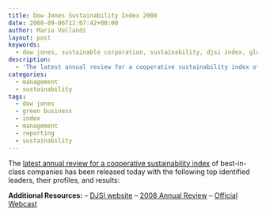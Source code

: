 ```yaml
---
title: Dow Jones Sustainability Index 2008
date: 2008-09-06T12:07:42+00:00
author: Mario Vellandi
layout: post
keywords:
  - dow jones, sustainable corporation, sustainability, djsi index, global survey, deloitte, analysis
description:
  - 'The latest annual review for a cooperative sustainability index of best-in-class companies has been released today with the following top identified leaders, their profiles, and results:'
categories:
  - management
  - sustainability
tags:
  - dow jones
  - green business
  - index
  - management
  - reporting
  - sustainability
---
```

The <a rel="nofollow" href="http://www.sustainability-indexes.com/djsi_pdf/publications/Presentations/SAM_Presentation_080904_Review08.pdf">latest annual review for a cooperative sustainability index</a> of best-in-class companies has been released today with the following top identified leaders, their profiles, and results:

 __Additional Resources:__
 &#8211; <a rel="nofollow" title="dow jones sustainability index website" href="http://www.sustainability-indexes.com/">DJSI website</a>
 &#8211; <a rel="nofollow" title="DJSI Annual Review 2008" href="http://www.sustainability-indexes.com/djsi_pdf/publications/Presentations/SAM_Presentation_080904_Review08.pdf">2008 Annual Review</a>
 &#8211; <a rel="nofollow" title="DJSI 2008 webcast" href="http://www.sustainability-indexes.com/07_htmle/reviews/webcast2008.html">Official Webcast</a>
